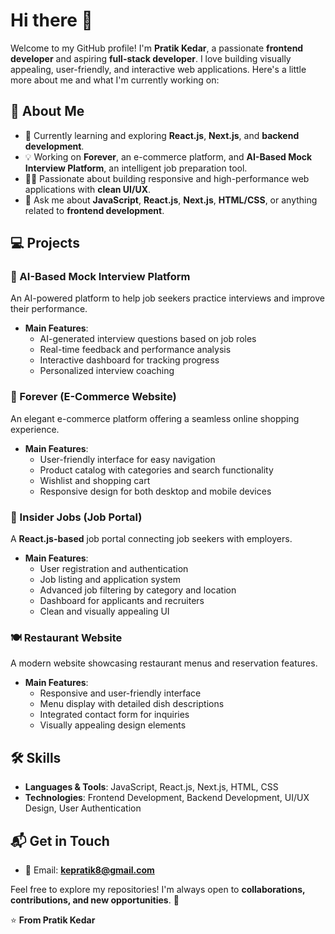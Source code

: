 # Hi there 👋  

Welcome to my GitHub profile! I'm **Pratik Kedar**, a passionate **frontend developer** and aspiring **full-stack developer**. I love building visually appealing, user-friendly, and interactive web applications. Here's a little more about me and what I'm currently working on:  

## 🚀 About Me  

- 🌱 Currently learning and exploring **React.js**, **Next.js**, and **backend development**.  
- 💡 Working on **Forever**, an e-commerce platform, and **AI-Based Mock Interview Platform**, an intelligent job preparation tool.  
- 👨‍💻 Passionate about building responsive and high-performance web applications with **clean UI/UX**.  
- 💬 Ask me about **JavaScript**, **React.js**, **Next.js**, **HTML/CSS**, or anything related to **frontend development**.  

## 💻 Projects  

### 🏢 AI-Based Mock Interview Platform  
An AI-powered platform to help job seekers practice interviews and improve their performance.  

- **Main Features**:  
  - AI-generated interview questions based on job roles  
  - Real-time feedback and performance analysis  
  - Interactive dashboard for tracking progress  
  - Personalized interview coaching 

### 🛒 Forever (E-Commerce Website)  
An elegant e-commerce platform offering a seamless online shopping experience.  

- **Main Features**:  
  - User-friendly interface for easy navigation  
  - Product catalog with categories and search functionality  
  - Wishlist and shopping cart  
  - Responsive design for both desktop and mobile devices  


### 💼 Insider Jobs (Job Portal)  
A **React.js-based** job portal connecting job seekers with employers.  

- **Main Features**:  
  - User registration and authentication  
  - Job listing and application system  
  - Advanced job filtering by category and location  
  - Dashboard for applicants and recruiters  
  - Clean and visually appealing UI  

### 🍽️ Restaurant Website  
A modern website showcasing restaurant menus and reservation features.  

- **Main Features**:  
  - Responsive and user-friendly interface  
  - Menu display with detailed dish descriptions  
  - Integrated contact form for inquiries  
  - Visually appealing design elements  

## 🛠 Skills  

- **Languages & Tools**: JavaScript, React.js, Next.js, HTML, CSS  
- **Technologies**: Frontend Development, Backend Development, UI/UX Design, User Authentication  

## 📬 Get in Touch  

- 📧 Email: **kepratik8@gmail.com**  

Feel free to explore my repositories! I'm always open to **collaborations, contributions, and new opportunities**. 🚀  

⭐️ **From Pratik Kedar**  
